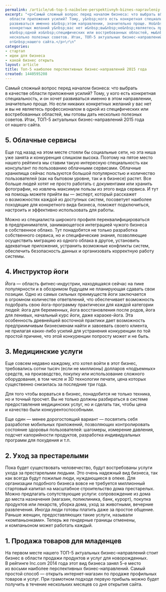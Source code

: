 ```yaml
---
permalink: /article/u6-top-5-naibolee-perspektivnyh-biznes-napravleniy-2015-goda
excerpt: "<p>Самый сложный вопрос перед началом бизнеса: что выбрать в&nbsp;качестве
  области приложения усилий? Тому, у&nbsp;кого есть конкретная специальность, и&nbsp;он&nbsp;хочет
  развиваться именно в&nbsp;этом направлении, значительно проще. Но&nbsp;если никаких
  конкретных желаний у&nbsp;вас нет и&nbsp;вы&nbsp;не&nbsp;являетесь профессионалом
  в&nbsp;одной из&nbsp;специфических или востребованных областей, мы&nbsp;готовы дать
  несколько полезных советов. Итак, ТОП-5 актуальных бизнес-направлений 2015 года
  от&nbsp;нашего сайта.</p>\r\n"
categories:
- стартап
- идеи для бизнеса
- какой бизнес открыть
layout: article
title: Топ-5 наиболее перспективных бизнес-направлений 2015 года
created: 1440595208
---
```

<p>Самый сложный вопрос перед началом бизнеса: что выбрать в&nbsp;качестве области приложения усилий? Тому, у&nbsp;кого есть конкретная специальность, и&nbsp;он&nbsp;хочет развиваться именно в&nbsp;этом направлении, значительно проще. Но&nbsp;если никаких конкретных желаний у&nbsp;вас нет и&nbsp;вы&nbsp;не&nbsp;являетесь профессионалом в&nbsp;одной из&nbsp;специфических или востребованных областей, мы&nbsp;готовы дать несколько полезных советов. Итак, ТОП-5 актуальных бизнес-направлений 2015 года от&nbsp;нашего сайта.</p>
<h2>5. Облачные сервисы</h2>
<p>Еще год назад на&nbsp;этом месте стояли&nbsp;бы социальные сети, но&nbsp;эта ниша уже занята и&nbsp;конкуренция слишком высока. Поэтому на&nbsp;пятое место нашего рейтинга мы&nbsp;ставим такую интересную специальность как консультант по&nbsp;пользованию облачными сервисами. Облачные хранилища сейчас пользуются большой популярностью и&nbsp;количество пользователей (как на&nbsp;бытовом уровне, так и&nbsp;в&nbsp;бизнесе) растет. Все больше людей хотят не&nbsp;просто работать с&nbsp;документами или хранить фотографии, но&nbsp;извлечь максимум пользы из&nbsp;этого вида сервиса. И&nbsp;тут на&nbsp;помощь можете прийти вы&nbsp;— эксперт, который расскажет о&nbsp;возможностях каждой из&nbsp;доступных систем, посоветует наиболее походящие для конкретного вида бизнеса, поможет подключиться, настроить и&nbsp;эффективно использовать для работы. </p>
<p>Можно из&nbsp;специалиста широкого профиля переквалифицироваться в&nbsp;предпринимателя, занимающегося интеграцией чужого бизнеса в&nbsp;собственное облако. Тут понадобятся не&nbsp;только разработка собственного сервиса, но&nbsp;и&nbsp;специфические знания, позволяющие осуществить миграцию из&nbsp;одного облака в&nbsp;другое, установить адекватные приложения, устранить возможные конфликты систем, обеспечить безопасность данных и&nbsp;организовать корректную работу системы.</p>
<h2>4. Инструктор йоги</h2>
<p>Йога&nbsp;— область фитнес-индустрии, находящаяся сейчас на&nbsp;пике популярности и&nbsp;в&nbsp;обозримом будущем не&nbsp;планирующая сдавать свои позиции. Одно из&nbsp;самых сильных преимуществ йоги заключается в&nbsp;огромном количестве ответвлений, что обеспечивает возможность подобрать свою йога-программу практически для каждой категории людей: йога для беременных, йога восстановления после родов, йога для ленивых, начальный курс йоги, даже караоке-йога. Эта особенность древнейшей восточной практики дает возможность предприимчивым бизнесменам найти и&nbsp;завоевать своего клиента, не&nbsp;прилагая каких-либо усилий для устранения конкуренции по&nbsp;той простой причине, что этой конкуренции попросту может и&nbsp;не&nbsp;быть. </p>
<h2>3. Медицинские услуги</h2>
<p>Еще совсем недавно каждому, кто хотел войти в&nbsp;этот бизнес, требовались сотни тысяч (если не&nbsp;миллионы) долларов «подъемных» средств, на&nbsp;производство, покупку или использование сложного оборудования, в&nbsp;том числе и&nbsp;3D&nbsp;технологии печати, цена которых существенно снизилась за&nbsp;последние три года.</p>
<p>Для того чтобы ворваться в&nbsp;бизнес, понадобится не&nbsp;только техника, но&nbsp;и&nbsp;точный просчет. Вы&nbsp;не&nbsp;только должны разбираться в&nbsp;системе предоставления медицинских услуг, но&nbsp;и&nbsp;сделать так, чтобы цена и&nbsp;качество были конкурентоспособными. </p>
<p>Еще один&nbsp;— менее дорогостоящий вариант&nbsp;— посвятить себя разработке мобильных приложений, позволяющих контролировать состояние здоровья пользователей: шагомеры, измерение давления, подсчет калорийности продуктов, разработка индивидуальных программ для похудения и&nbsp;т.п.</p>
<h2>2. Уход за&nbsp;престарелыми</h2>
<p>Пока будет существовать человечество, будут востребованы услуги ухода за&nbsp;престарелыми людьми. Это очень надежный вид бизнеса, так как всегда будут пожилые люди, нуждающиеся в&nbsp;опеке. Для организации подобного бизнеса вовсе не&nbsp;требуется миллионный стартовый капитал на&nbsp;масштабное строительство дома престарелых. Можно предлагать сопутствующие услуги: сопровождение из&nbsp;дома до&nbsp;места назначения (магазин, поликлиника, банк, курорт), покупка продуктов или лекарств, уборка дома, уход за&nbsp;животными, вечерние развлечения. Иногда люди готовы платить даже за&nbsp;простое общение. Раньше женщин, предоставляющих такие услуги, называли «компаньонками». Теперь&nbsp;же гендерные границы отменены, и&nbsp;компаньоном может работать каждый.</p>
<h2>1. Продажа товаров для младенцев</h2>
<p>На&nbsp;первом месте нашего ТОП-5 актуальных бизнес-направлений стоит бизнес в&nbsp;области продажи продуктов и&nbsp;услуг для новорожденных. В&nbsp;рейтинге Inc.com 2014 года этот вид бизнеса занял <nobr>5-е</nobr> место из&nbsp;восьми наиболее перспективных бизнес-направлений. Самый простой способ&nbsp;— открыть интернет-магазин по&nbsp;продаже профильных товаров и&nbsp;услуг. При грамотном подходе первую прибыль можно будет получить в&nbsp;течение нескольких месяцев со&nbsp;дня открытия сайта. </p>
